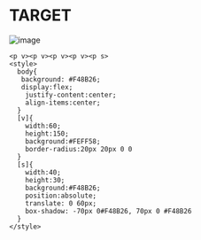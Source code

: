 # TARGET

![image](https://github.com/gaschneider/cssbattle/assets/16023844/21be860e-8e21-4df7-acb8-5a735dc2461b)

```
<p v><p v><p v><p v><p s>
<style>
  body{
   background: #F48B26;
   display:flex;
    justify-content:center;
    align-items:center;
  }
  [v]{
    width:60;
    height:150;
    background:#FEFF58;
    border-radius:20px 20px 0 0
  }
  [s]{
    width:40;
    height:30;
    background:#F48B26;
    position:absolute;
    translate: 0 60px;
    box-shadow: -70px 0#F48B26, 70px 0 #F48B26
  }
</style>
```
